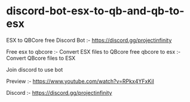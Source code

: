 # discord-bot-esx-to-qb-and-qb-to-esx
ESX to QBCore free Discord Bot :- https://discord.gg/projectinfinity

Free esx to qbcore :- Convert ESX files to QBcore
free qbcore to esx :- Convert QBcore files to ESX

Join discord to use bot

Preview :- https://www.youtube.com/watch?v=RPkx4YFxKiI

Discord :- https://discord.gg/projectinfinity
